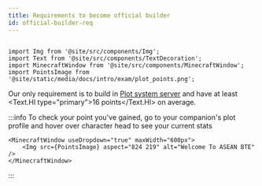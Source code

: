 ```yaml
---
title: Requirements to become official builder
id: official-builder-req
---
```

```mdx-code-block

import Img from '@site/src/components/Img';
import Text from '@site/src/components/TextDecoration';
import MinecraftWindow from '@site/src/components/MinecraftWindow';
import PointsImage from '@site/static/media/docs/intro/exam/plot_points.png';

```

Our only requirement is to build in [Plot system server](./getting-started/building-first-build/plot-system) 
and have at least <Text.Hl type="primary">16 points</Text.Hl> on average.

:::info
To check your point you've gained, go to your companion's plot profile and hover over character head to see your current stats

```mdx-code-block
<MinecraftWindow useDropdown="true" maxWidth="600px">
    <Img src={PointsImage} aspect="824 219" alt="Welcome To ASEAN BTE" />
</MinecraftWindow>
```

:::


